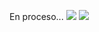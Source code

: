 En proceso...
![](https://drive.google.com/uc?export=view&id=13HWoDnxS7Cf7ujwuaL9XI2J2gB6BT0LV)
![](https://drive.google.com/uc?export=view&id=1Gl0RdF2oALczS6NEvhMpQOTVKK9KFicN)
